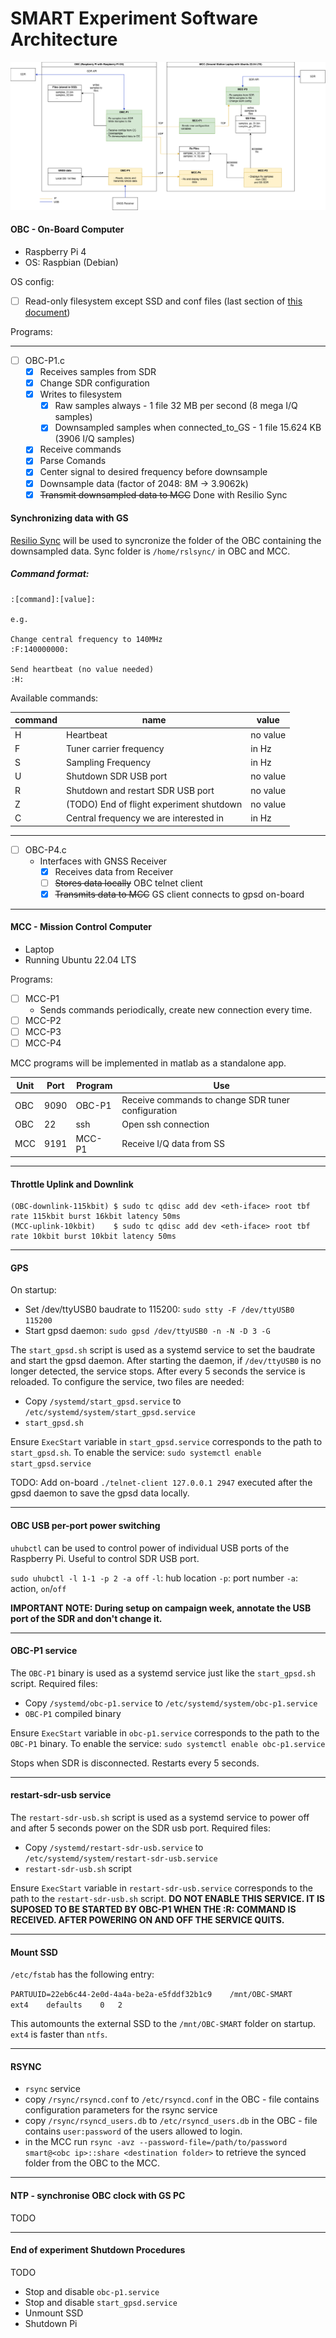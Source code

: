 # SMART Experiment Software Architecture

![Alt Text](images/SW_arch.png)

#### OBC - On-Board Computer

- Raspberry Pi 4
- OS: Raspbian (Debian)

OS config:
- [ ] Read-only filesystem except SSD and conf files (last section of [this document](docs/ro_rootfs.pdf))

Programs:

---
- [ ] OBC-P1.c
    - [x] Receives samples from SDR
    - [x] Change SDR configuration
    - [x] Writes to filesystem
        - [X] Raw samples always - 1 file 32 MB per second (8 mega I/Q samples)
        - [X] Downsampled samples when connected_to_GS - 1 file 15.624 KB (3906 I/Q samples)
    - [x] Receive commands
    - [x] Parse Comands
    - [x] Center signal to desired frequency before downsample
    - [x] Downsample data (factor of 2048: 8M -> 3.9062k)
    - [x] ~~Transmit  downsampled data to MCC~~ Done with Resilio Sync

#### Synchronizing data with GS

[Resilio Sync](https://www.resilio.com/) will be used to syncronize the folder of the OBC containing the downsampled data.
Sync folder is ```/home/rslsync/``` in OBC and MCC.

##### Command format:

    :[command]:[value]:

    e.g.

    Change central frequency to 140MHz
    :F:140000000:

    Send heartbeat (no value needed)
    :H:
Available commands:

| command | name | value |
|-|-|-|
| H | Heartbeat | no value |
| F | Tuner carrier frequency| in Hz |
| S | Sampling Frequency | in Hz |
| U | Shutdown SDR USB port | no value |
| R | Shutdown and restart SDR USB port | no value |
| Z | (TODO) End of flight experiment shutdown | no value |
| C | Central frequency we are interested in | in Hz |
---
- [ ] OBC-P4.c
    - Interfaces with GNSS Receiver
        - [x] Receives data from Receiver 
        - [ ] ~~Stores data locally~~ OBC telnet client
        - [x] ~~Transmits data to MCC~~ GS client connects to gpsd on-board
---


#### MCC - Mission Control Computer

- Laptop 
- Running Ubuntu 22.04 LTS

Programs:
- [ ] MCC-P1
    - Sends commands periodically, create new connection every time.
- [ ] MCC-P2
- [ ] MCC-P3
- [ ] MCC-P4

MCC programs will be implemented in matlab as a standalone app. 


| Unit | Port |Program|    Use         | 
|------|------|-------|----------------|
|OBC   | 9090 | OBC-P1|Receive commands to change SDR tuner configuration|
|OBC   |22    |  ssh  |  Open ssh connection     |
|MCC   | 9191 | MCC-P1|Receive I/Q data from SS  |

---

#### Throttle Uplink and Downlink

```
(OBC-downlink-115kbit) $ sudo tc qdisc add dev <eth-iface> root tbf rate 115kbit burst 16kbit latency 50ms
(MCC-uplink-10kbit)    $ sudo tc qdisc add dev <eth-iface> root tbf rate 10kbit burst 10kbit latency 50ms
```

---

#### GPS

On startup:
- Set /dev/ttyUSB0 baudrate to 115200: 
        ```sudo stty -F /dev/ttyUSB0 115200```
- Start gpsd daemon:
        ```sudo gpsd /dev/ttyUSB0 -n -N -D 3 -G```

The ```start_gpsd.sh``` script is used as a systemd service to set the baudrate and start the gpsd daemon. After starting the daemon, if ```/dev/ttyUSB0``` is no longer detected, the service stops. After every 5 seconds the service is reloaded. 
To configure the service, two files are needed:
- Copy ```/systemd/start_gpsd.service``` to ```/etc/systemd/system/start_gpsd.service```
- ```start_gpsd.sh```

Ensure ```ExecStart``` variable in ```start_gpsd.service``` corresponds to the path to ```start_gpsd.sh```. To enable the service:
```sudo systemctl enable start_gpsd.service```

TODO: Add on-board ```./telnet-client 127.0.0.1 2947``` executed after the gpsd daemon to save the gpsd data locally.

---

#### OBC USB per-port power switching 

```uhubctl``` can be used to control power of individual USB ports of the Raspberry Pi. Useful to control SDR USB port.

```sudo uhubctl -l 1-1 -p 2 -a off```
```-l```: hub location
```-p```: port number
```-a```: action, ```on```/```off```

**IMPORTANT NOTE: During setup on campaign week, annotate the USB port of the SDR and don't change it.**

---

#### OBC-P1 service

The ```OBC-P1``` binary is used as a systemd service just like the ```start_gpsd.sh``` script. Required files:
- Copy ```/systemd/obc-p1.service``` to ```/etc/systemd/system/obc-p1.service```
- ```OBC-P1``` compiled binary

Ensure ```ExecStart``` variable in ```obc-p1.service``` corresponds to the path to the ```OBC-P1``` binary. To enable the service:
```sudo systemctl enable obc-p1.service```

Stops when SDR is disconnected. Restarts every 5 seconds. 

---

#### restart-sdr-usb service

The ```restart-sdr-usb.sh``` script is used as a systemd service to power off and after 5 seconds power on the SDR usb port. Required files:
- Copy ```/systemd/restart-sdr-usb.service``` to ```/etc/systemd/system/restart-sdr-usb.service```
- ```restart-sdr-usb.sh``` script

Ensure ```ExecStart``` variable in ```restart-sdr-usb.service``` corresponds to the path to the ```restart-sdr-usb.sh``` script. **DO NOT ENABLE THIS SERVICE. IT IS SUPOSED TO BE STARTED BY OBC-P1 WHEN THE :R: COMMAND IS RECEIVED. AFTER POWERING ON AND OFF THE SERVICE QUITS.**

---

#### Mount SSD

```/etc/fstab``` has the following entry:

```PARTUUID=22eb6c44-2e0d-4a4a-be2a-e5fddf32b1c9    /mnt/OBC-SMART	    ext4    defaults    0   2```

This automounts the external SSD to the ```/mnt/OBC-SMART``` folder on startup. ```ext4``` is faster than ```ntfs```.

---

#### RSYNC

- ```rsync``` service
- copy ```/rsync/rsyncd.conf``` to ```/etc/rsyncd.conf``` in the OBC - file contains configuration parameters for the rsync service
- copy ```/rsync/rsyncd_users.db``` to ```/etc/rsyncd_users.db``` in the OBC - file contains ```user:password``` of the users allowed to login.
- in the MCC run ```rsync -avz --password-file=/path/to/password smart@<obc ip>::share <destination folder>``` to retrieve the synced folder from the OBC to the MCC.

--- 

#### NTP - synchronise OBC clock with GS PC

TODO

---

#### End of experiment Shutdown Procedures

TODO

- Stop and disable ```obc-p1.service```
- Stop and disable ```start_gpsd.service```
- Unmount SSD
- Shutdown Pi
